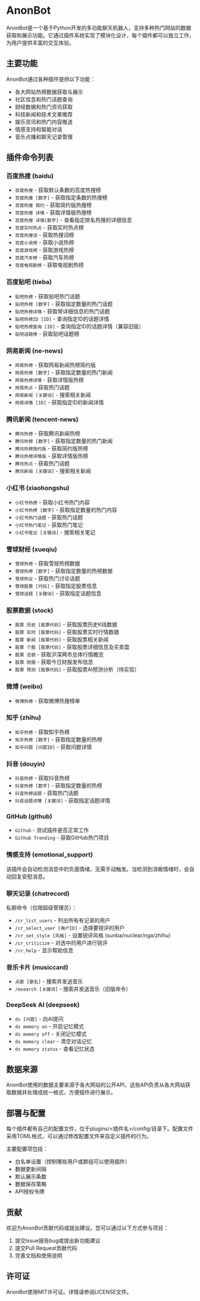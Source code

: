 # AnonBot

AnonBot是一个基于Python开发的多功能聊天机器人，支持多种热门网站的数据获取和展示功能。它通过插件系统实现了模块化设计，每个插件都可以独立工作，为用户提供丰富的交互体验。

## 主要功能

AnonBot通过各种插件提供以下功能：

- 各大网站热榜数据获取与展示
- 社区信息和热门话题查询
- 财经数据和热门资讯获取
- 科技新闻和技术文章推荐
- 娱乐资讯和热门内容推送
- 情感支持和智能对话
- 音乐点播和聊天记录管理

## 插件命令列表

### 百度热搜 (baidu)

- `百度热搜` - 获取默认条数的百度热搜榜
- `百度热搜 [数字]` - 获取指定条数的热搜榜
- `百度热搜 简约` - 获取简约版热搜榜
- `百度热搜 详情` - 获取详情版热搜榜
- `百度热搜 详情[数字]` - 查看指定排名热搜的详细信息
- `百度实时热点` - 获取实时热点榜
- `百度热搜词` - 获取热搜词榜
- `百度小说榜` - 获取小说热榜
- `百度游戏榜` - 获取游戏热榜
- `百度汽车榜` - 获取汽车热榜
- `百度电视剧榜` - 获取电视剧热榜

### 百度贴吧 (tieba)

- `贴吧热榜` - 获取贴吧热门话题
- `贴吧热榜 [数字]` - 获取指定数量的热门话题
- `贴吧热榜详情` - 获取带详细信息的热门话题
- `贴吧热榜ID [ID]` - 查询指定ID的话题详情
- `贴吧热榜查询 [ID]` - 查询指定ID的话题详情（兼容旧版）
- `贴吧话题榜` - 获取贴吧话题榜

### 网易新闻 (ne-news)

- `网易热榜` - 获取网易新闻热榜简约版
- `网易热榜 [数字]` - 获取指定数量的热门新闻
- `网易热榜详情` - 获取详情版热榜
- `网易热点` - 获取热门话题
- `网易新闻 [关键词]` - 搜索相关新闻
- `网易详情 [ID]` - 获取指定ID的新闻详情

### 腾讯新闻 (tencent-news)

- `腾讯热榜` - 获取腾讯新闻热榜
- `腾讯热榜 [数字]` - 获取指定数量的热门新闻
- `腾讯热榜简约版` - 获取简约版热榜
- `腾讯热榜详情版` - 获取详情版热榜
- `腾讯热点` - 获取热门话题
- `腾讯新闻 [关键词]` - 搜索相关新闻

### 小红书 (xiaohongshu)

- `小红书热榜` - 获取小红书热门内容
- `小红书热榜 [数字]` - 获取指定数量的热门内容
- `小红书热门话题` - 获取热门话题
- `小红书热门笔记` - 获取热门笔记
- `小红书笔记 [关键词]` - 搜索相关笔记

### 雪球财经 (xueqiu)

- `雪球热榜` - 获取雪球热榜数据
- `雪球热榜 [数字]` - 获取指定数量的热榜数据
- `雪球热议` - 获取热门讨论话题
- `雪球股票 [代码]` - 获取指定股票信息
- `雪球话题 [关键词]` - 获取指定话题信息

### 股票数据 (stock)

- `股票 历史 [股票代码]` - 获取股票历史K线数据
- `股票 实时 [股票代码]` - 获取股票实时行情数据
- `股票 新闻 [股票代码]` - 获取股票相关新闻
- `股票 个股 [股票代码]` - 获取股票详细信息及买卖盘
- `股票 总貌` - 获取沪深两市总体行情概览
- `股票 财报` - 获取今日财报发布信息
- `股票 预测 [股票代码]` - 获取股票AI预测分析（待实现）

### 微博 (weibo)

- `微博热榜` - 获取微博热搜榜单

### 知乎 (zhihu)

- `知乎热榜` - 获取知乎热榜
- `知乎热榜 [数字]` - 获取指定数量的热榜
- `知乎问题 [问题ID]` - 获取问题详情

### 抖音 (douyin)

- `抖音热榜` - 获取抖音热榜
- `抖音热榜 [数字]` - 获取指定数量的热榜
- `抖音热榜话题` - 获取热门话题
- `抖音话题详情 [关键词]` - 获取指定话题详情

### GitHub (github)

- `Github` - 测试插件是否正常工作
- `Github Trending` - 获取GitHub热门项目

### 情感支持 (emotional_support)

该插件会自动检测消息中的负面情绪，无需手动触发。当检测到消极情绪时，会自动回复安慰消息。

### 聊天记录 (chatrecord)

私聊命令（仅限超级管理员）：
- `/cr_list_users` - 列出所有有记录的用户
- `/cr_select_user [用户ID]` - 选择要锐评的用户
- `/cr_set_style [风格]` - 设置锐评风格 (sunba/nuclear/nga/zhihu)
- `/cr_criticize` - 对选中的用户进行锐评
- `/cr_help` - 显示帮助信息

### 音乐卡片 (musiccard)

- `点歌 [歌名]` - 搜索并发送音乐
- `/msearch [关键词]` - 搜索并发送音乐（旧版命令）

### DeepSeek AI (deepseek)

- `ds [问题]` - 向AI提问
- `ds memory on` - 开启记忆模式
- `ds memory off` - 关闭记忆模式
- `ds memory clear` - 清空对话记忆
- `ds memory status` - 查看记忆状态

## 数据来源

AnonBot使用的数据主要来源于各大网站的公开API，这些API负责从各大网站获取数据并处理成统一格式，方便插件进行展示。

## 部署与配置

每个插件都有自己的配置文件，位于plugins/<插件名>/config/目录下。配置文件采用TOML格式，可以通过修改配置文件来自定义插件的行为。

主要配置项包括：
- 白名单设置（控制哪些用户或群组可以使用插件）
- 数据更新间隔
- 默认展示条数
- 数据保存策略
- API授权令牌

## 贡献

欢迎为AnonBot贡献代码或提出建议。您可以通过以下方式参与项目：
1. 提交Issue报告bug或提出新功能建议
2. 提交Pull Request贡献代码
3. 完善文档和使用说明

## 许可证

AnonBot使用MIT许可证。详情请参阅LICENSE文件。